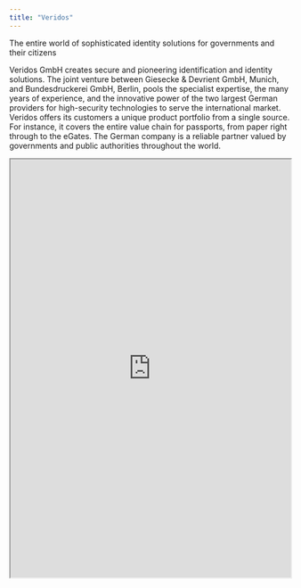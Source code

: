 ```yaml
---
title: "Veridos"
---
```


The entire world of sophisticated identity solutions for governments and their citizens

Veridos GmbH creates secure and pioneering identification and identity solutions. The joint venture between Giesecke & Devrient GmbH, Munich, and Bundesdruckerei GmbH, Berlin, pools the specialist expertise, the many years of experience, and the innovative power of the two largest German providers for high-security technologies to serve the international market. Veridos offers its customers a unique product portfolio from a single source. For instance, it covers the entire value chain for passports, from paper right through to the eGates. The German company is a reliable partner valued by governments and public authorities throughout the world.

<iframe height="750" width="100%" src="https://ewelton.github.io/ktest/wiki.html#Veridos"></iframe>
